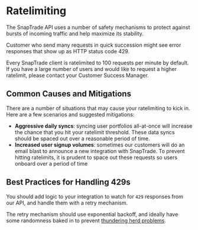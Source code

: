 # Ratelimiting

The SnapTrade API uses a number of safety mechanisms to protect against bursts of incoming traffic and help maximize its stability.

Customer who send many requests in quick succession might see error responses that show up as HTTP status code 429.

Every SnapTrade client is ratelimited to 100 requests per minute by default. If you have a large number of users and would like to request a higher ratelimit, please contact your Customer Success Manager.

## Common Causes and Mitigations

There are a number of situations that may cause your ratelimiting to kick in. Here are a few scenarios and suggested mitigations:

- **Aggressive daily syncs**: syncing user portfolios all-at-once will increase the chance that you hit your ratelimit threshold. These data syncs should be spaced out over a reasonable period of time.
- **Increased user signup volumes**: sometimes our customers will do an email blast to announce a new integration with SnapTrade. To prevent hitting ratelimits, it is prudent to space out these requests so users onboard over a period of time

## Best Practices for Handling 429s

You should add logic to your integration to watch for `429` responses from our API, and handle them with a retry mechanism.

The retry mechanism should use exponential backoff, and ideally have some randomness baked in to prevent [thundering herd problems](https://en.wikipedia.org/wiki/Thundering_herd_problem).
